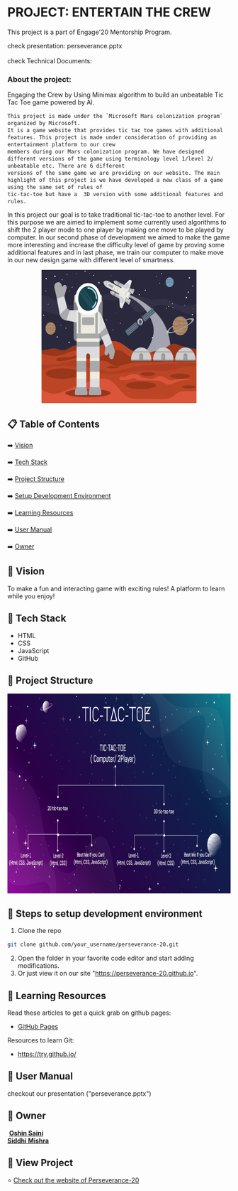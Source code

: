 # PROJECT: ENTERTAIN THE CREW
  This project is a part of Engage'20 Mentorship Program. 
  
  check presentation: perseverance.pptx
  <br></br>
  check Technical Documents:
 
### About the project:
 Engaging the Crew by Using Minimax algorithm to build an unbeatable Tic Tac Toe game powered by AI.
    
    This project is made under the `Microsoft Mars colonization program` organized by Microsoft.
    It is a game website that provides tic tac toe games with additional features. This project is made under consideration of providing an entertainment platform to our crew 
    members during our Mars colonization program. We have designed different versions of the game using terminology level 1/level 2/ unbeatable etc. There are 6 different 
    versions of the same game we are providing on our website. The main highlight of this project is we have developed a new class of a game using the same set of rules of 
    tic-tac-toe but have a  3D version with some additional features and rules.

   In this project our goal is to take traditional tic-tac-toe to another level. For this purpose we are aimed to implement some currently used algorithms to shift the 2 player
   mode to one player by making one move to be played by computer. In our second phase of development we aimed to make the game more interesting and increase the difficulty level 
   of game by proving some additional features and in last phase, we train our computer to make move in our new design game with different level of smartness. 

<div align="center">

<img src="logo.jpg" width="350" height="300">
</div>


## 📋 Table of Contents
 ➡️   [Vision](#-vision)
 
 ➡️   [Tech Stack](#-tech-stack)

 ➡️   [Project Structure](#-project-structure)
 
 ➡️   [Setup Development Environment](#-steps-to-setup-development-environment)
 
 ➡️   [Learning Resources](#-learning-resources)
 
 ➡️   [User Manual](#-user-manual)
 
 ➡️   [Owner](#-owner)
 
 ## 👩‍ Vision
To make a fun and interacting game with exciting rules! A platform to learn while you enjoy!

## 🔆 Tech Stack
-  HTML
-  CSS
-  JavaScript
-  GitHub

## 🤷 Project Structure
<div align="center">

<img src="ps.jpg" width="600" height="450">
</div>

## 🚀 Steps to setup development environment
1.  Clone the repo
 ```bash
 git clone github.com/your_username/perseverance-20.git
 ```
 2. Open the folder in your favorite code editor and start adding modifications.
 3. Or just view it on our site "https://perseverance-20.github.io".

## 📝 Learning Resources

Read these articles to get a quick grab on github pages:
- [GitHub Pages](https://guides.github.com/features/pages/)

Resources to learn Git:
-  https://try.github.io/
 
 ## 💼 User Manual
 checkout our presentation ("perseverance.pptx")
 
 
 ## 👬 Owner
<img src="https://avatars3.githubusercontent.com/u/44302373?s=460&u=efaafa72f4d83d40b66fc68258d14cebbf1d7de0&v=4" width="100px;" alt=""/>
<a href="https://github.com/oshinsaini"><b>Oshin Saini</b></a><br /><a href="https://github.com/Sidsag"><b>Siddhi Mishra</b></a>


## 🧐 View Project
⭐ [Check out the website of Perseverance-20](https://perseverance-20.github.io/)
 
 

